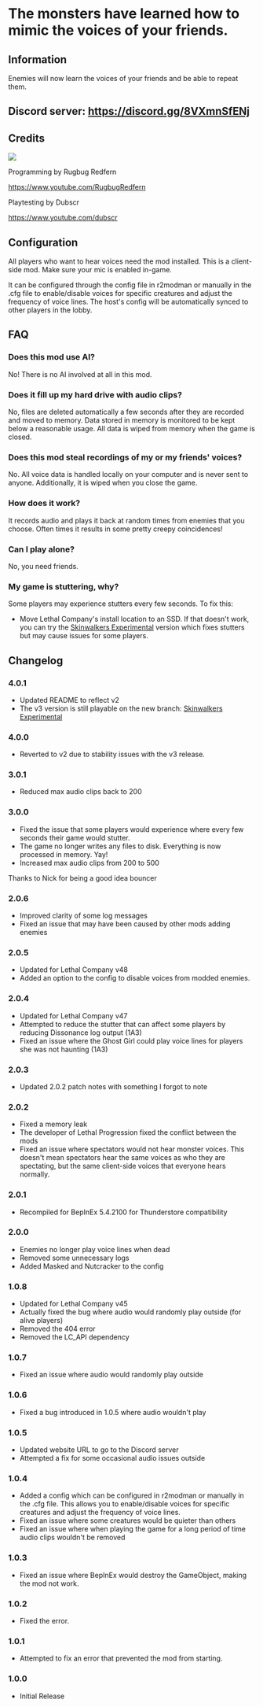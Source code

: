 # The monsters have learned how to mimic the voices of your friends.

## Information
Enemies will now learn the voices of your friends and be able to repeat them.

## Discord server: https://discord.gg/8VXmnSfENj

## Credits
[![](https://cdn.discordapp.com/attachments/753742297153273867/1195825026105098380/image.png?ex=65b565d7&is=65a2f0d7&hm=68399b82b2ff4ee98216bc83759acd5a8f07c0ecfe0a7be12070a29a1a77f3b6&)](https://www.youtube.com/RugbugRedfern)

Programming by Rugbug Redfern

https://www.youtube.com/RugbugRedfern

Playtesting by Dubscr

https://www.youtube.com/dubscr

## Configuration
All players who want to hear voices need the mod installed. This is a client-side mod. Make sure your mic is enabled in-game.

It can be configured through the config file in r2modman or manually in the .cfg file to enable/disable voices for specific creatures and adjust the frequency of voice lines. The host's config will be automatically synced to other players in the lobby.

## FAQ

### Does this mod use AI?
No! There is no AI involved at all in this mod.

### Does it fill up my hard drive with audio clips?
No, files are deleted automatically a few seconds after they are recorded and moved to memory. Data stored in memory is monitored to be kept below a reasonable usage. All data is wiped from memory when the game is closed.

### Does this mod steal recordings of my or my friends' voices?
No. All voice data is handled locally on your computer and is never sent to anyone. Additionally, it is wiped when you close the game.

### How does it work?
It records audio and plays it back at random times from enemies that you choose. Often times it results in some pretty creepy coincidences!

### Can I play alone?
No, you need friends.

### My game is stuttering, why?
Some players may experience stutters every few seconds. To fix this:
- Move Lethal Company's install location to an SSD.
If that doesn't work, you can try the [Skinwalkers Experimental](https://thunderstore.io/c/lethal-company/p/RugbugRedfern/SkinwalkersExperimental/) version which fixes stutters but may cause issues for some players.

## Changelog

### 4.0.1
- Updated README to reflect v2
- The v3 version is still playable on the new branch: [Skinwalkers Experimental](https://thunderstore.io/c/lethal-company/p/RugbugRedfern/SkinwalkersExperimental/)

### 4.0.0
- Reverted to v2 due to stability issues with the v3 release.

### 3.0.1
- Reduced max audio clips back to 200

### 3.0.0
- Fixed the issue that some players would experience where every few seconds their game would stutter.
- The game no longer writes any files to disk. Everything is now processed in memory. Yay!
- Increased max audio clips from 200 to 500

Thanks to Nick for being a good idea bouncer

### 2.0.6
- Improved clarity of some log messages
- Fixed an issue that may have been caused by other mods adding enemies

### 2.0.5
- Updated for Lethal Company v48
- Added an option to the config to disable voices from modded enemies.

### 2.0.4
- Updated for Lethal Company v47
- Attempted to reduce the stutter that can affect some players by reducing Dissonance log output (1A3)
- Fixed an issue where the Ghost Girl could play voice lines for players she was not haunting (1A3)

### 2.0.3
- Updated 2.0.2 patch notes with something I forgot to note

### 2.0.2
- Fixed a memory leak
- The developer of Lethal Progression fixed the conflict between the mods
- Fixed an issue where spectators would not hear monster voices. This doesn't mean spectators hear the same voices as who they are spectating, but the same client-side voices that everyone hears normally.

### 2.0.1
- Recompiled for BepInEx 5.4.2100 for Thunderstore compatibility

### 2.0.0
- Enemies no longer play voice lines when dead
- Removed some unnecessary logs
- Added Masked and Nutcracker to the config

### 1.0.8
- Updated for Lethal Company v45
- Actually fixed the bug where audio would randomly play outside (for alive players)
- Removed the 404 error
- Removed the LC_API dependency

### 1.0.7
- Fixed an issue where audio would randomly play outside

### 1.0.6
- Fixed a bug introduced in 1.0.5 where audio wouldn't play

### 1.0.5
- Updated website URL to go to the Discord server
- Attempted a fix for some occasional audio issues outside

### 1.0.4
- Added a config which can be configured in r2modman or manually in the .cfg file. This allows you to enable/disable voices for specific creatures and adjust the frequency of voice lines.
- Fixed an issue where some creatures would be quieter than others
- Fixed an issue where when playing the game for a long period of time audio clips wouldn't be removed

### 1.0.3
- Fixed an issue where BepInEx would destroy the GameObject, making the mod not work.

### 1.0.2
- Fixed the error.

### 1.0.1
- Attempted to fix an error that prevented the mod from starting.

### 1.0.0
- Initial Release